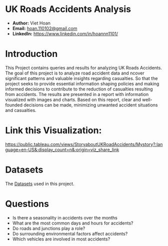 # UK Roads Accidents Analysis
- **Author:** Viet Hoan
- **Email:** hoan.110102@gmail.com
- **LinkedIn:** https://www.linkedin.com/in/hoannn1101/

# Introduction
This Project contains queries and results for analyzing UK Roads Accidents. The goal of this project is to analyze road accident data and ncover significant patterns and valuable insights regarding casualties. So that the project seeks to provide essential information shaping policies and making informed decisions to contribute to the reduction of casualties resulting from accidents. The results are presented in a report with information visualized with images and charts. Based on this report, clear and well-founded decisions can be made, minimizing unwanted accident situations and casualties.

# Link this Visualization: 
https://public.tableau.com/views/StoryaboutUKRoadAccidents/Mystory?:language=en-US&:display_count=n&:origin=viz_share_link

# Datasets
The [Datasets](https://www.data.gov.uk/dataset/cb7ae6f0-4be6-4935-9277-47e5ce24a11f/road-safety-data) used in this project.

# Questions
- Is there a seasonality in accidents over the months
- What are the most common days and hours for accidents?
- Do roads and junctions play a role?
- Do surrounding environmental factors affect accidents?
- Which vehicles are involved in most accidents?
